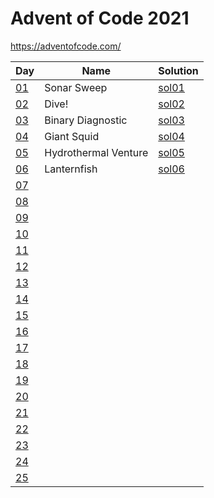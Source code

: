 # Advent of Code 2021

https://adventofcode.com/

|Day|Name|Solution|
|---|---|---|
|[01](https://adventofcode.com/2021/day/1)|Sonar Sweep|[sol01](/day01/sol01.ipynb)
|[02](https://adventofcode.com/2021/day/2)|Dive!|[sol02](/day02/sol02.ipynb)
|[03](https://adventofcode.com/2021/day/3)|Binary Diagnostic|[sol03](/day03/sol03.ipynb)
|[04](https://adventofcode.com/2021/day/4)|Giant Squid|[sol04](/day04/sol04.ipynb)
|[05](https://adventofcode.com/2021/day/5)|Hydrothermal Venture|[sol05](/day05/sol05.ipynb)
|[06](https://adventofcode.com/2021/day/6)|Lanternfish|[sol06](/day06/sol06.ipynb)
|[07](https://adventofcode.com/2021/day/7)||
|[08](https://adventofcode.com/2021/day/8)||
|[09](https://adventofcode.com/2021/day/9)||
|[10](https://adventofcode.com/2021/day/10)||
|[11](https://adventofcode.com/2021/day/11)||
|[12](https://adventofcode.com/2021/day/12)||
|[13](https://adventofcode.com/2021/day/13)||
|[14](https://adventofcode.com/2021/day/14)||
|[15](https://adventofcode.com/2021/day/15)||
|[16](https://adventofcode.com/2021/day/16)||
|[17](https://adventofcode.com/2021/day/17)||
|[18](https://adventofcode.com/2021/day/18)||
|[19](https://adventofcode.com/2021/day/19)||
|[20](https://adventofcode.com/2021/day/20)||
|[21](https://adventofcode.com/2021/day/21)||
|[22](https://adventofcode.com/2021/day/22)||
|[23](https://adventofcode.com/2021/day/23)||
|[24](https://adventofcode.com/2021/day/24)||
|[25](https://adventofcode.com/2021/day/25)||
